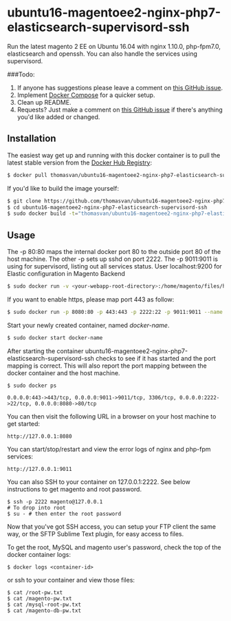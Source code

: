 # ubuntu16-magentoee2-nginx-php7-elasticsearch-supervisord-ssh

Run the latest magento 2 EE on Ubuntu 16.04 with nginx 1.10.0, php-fpm7.0, elasticsearch and openssh. You can also handle the services using supervisord.

###Todo:

1. If anyone has suggestions please leave a comment on [this GitHub issue](https://github.com/thomasvan/ubuntu16-magentoee2-nginx-php7-elasticsearch-supervisord-ssh/issues/2).
2. Implement [Docker Compose](https://docs.docker.com/compose/) for a quicker setup.
3. Clean up README.
4. Requests? Just make a comment on [this GitHub issue](https://github.com/thomasvan/ubuntu16-magentoee2-nginx-php7-elasticsearch-supervisord-ssh/issues/1) if there's anything you'd like added or changed.

## Installation

The easiest way get up and running with this docker container is to pull the latest stable version from the [Docker Hub Registry](https://hub.docker.com/r/thomasvan/ubuntu16-magentoee2-nginx-php7-elasticsearch-supervisord-ssh/):

```bash
$ docker pull thomasvan/ubuntu16-magentoee2-nginx-php7-elasticsearch-supervisord-ssh:latest
```

If you'd like to build the image yourself:

```bash
$ git clone https://github.com/thomasvan/ubuntu16-magentoee2-nginx-php7-elasticsearch-supervisord-ssh.git
$ cd ubuntu16-magentoee2-nginx-php7-elasticsearch-supervisord-ssh
$ sudo docker build -t="thomasvan/ubuntu16-magentoee2-nginx-php7-elasticsearch-supervisord-ssh" .
```

## Usage

The -p 80:80 maps the internal docker port 80 to the outside port 80 of the host machine. The other -p sets up sshd on port 2222.
The -p 9011:9011 is using for supervisord, listing out all services status. 
User localhost:9200 for Elastic configuration in Magento Backend

```bash
$ sudo docker run -v <your-webapp-root-directory>:/home/magento/files/html -p 8080:80 -p 2222:22 -p 9011:9011 --name docker-name -d thomasvan/ubuntu16-magentoee2-nginx-php7-elasticsearch-supervisord-ssh:latest
```

If you want to enable https, please map port 443 as follow:
```bash
$ sudo docker run -p 8080:80 -p 443:443 -p 2222:22 -p 9011:9011 --name docker-name -d thomasvan/ubuntu16-magentoee2-nginx-php7-elasticsearch-supervisord-ssh:latest
```


Start your newly created container, named *docker-name*.

```bash
$ sudo docker start docker-name
```

After starting the container ubuntu16-magentoee2-nginx-php7-elasticsearch-supervisord-ssh checks to see if it has started and the port mapping is correct.  This will also report the port mapping between the docker container and the host machine.

```
$ sudo docker ps

0.0.0.0:443->443/tcp, 0.0.0.0:9011->9011/tcp, 3306/tcp, 0.0.0.0:2222->22/tcp, 0.0.0.0:8080->80/tcp
```

You can then visit the following URL in a browser on your host machine to get started:

```
http://127.0.0.1:8080
```

You can start/stop/restart and view the error logs of nginx and php-fpm services:
```
http://127.0.0.1:9011
```

You can also SSH to your container on 127.0.0.1:2222. See below instructions to get magento and root password.

```
$ ssh -p 2222 magento@127.0.0.1
# To drop into root
$ su - # then enter the root password
```

Now that you've got SSH access, you can setup your FTP client the same way, or the SFTP Sublime Text plugin, for easy access to files.

To get the root, MySQL and magento user's password, check the top of the docker container logs:

```
$ docker logs <container-id>
```
or ssh to your container and view those files:
```
$ cat /root-pw.txt
$ cat /magento-pw.txt
$ cat /mysql-root-pw.txt
$ cat /magento-db-pw.txt
```